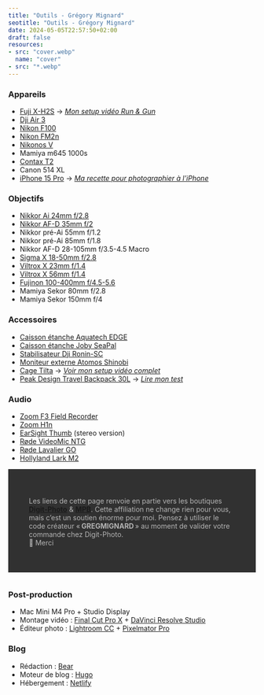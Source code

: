```yaml
---
title: "Outils - Grégory Mignard"
seotitle: "Outils - Grégory Mignard"
date: 2024-05-05T22:57:50+02:00
draft: false
resources:
- src: "cover.webp"
  name: "cover"
- src: "*.webp"
---
```


### Appareils

- [Fuji X-H2S](https://dp.gt/a/96cbwbtsa) → [*Mon setup vidéo Run & Gun*](https://gregorymignard.com/setup-video-fuji-xh2s/)
- [Dji Air 3](https://dp.gt/a/s0jvpf19d)
- [Nikon F100](https://gregorymignard.com/le-maroc-avec-un-nikon-f100/)
- [Nikon FM2n](https://gregorymignard.com/nikon-fm2/)
- [Nikonos V](https://gregorymignard.com/nikonos-v/)
- Mamiya m645 1000s
- [Contax T2](https://gregorymignard.com/contax-t2/)
- Canon 514 XL
- [iPhone 15 Pro](https://amzn.to/44wS7Ig) → [*Ma recette pour photographier à l’iPhone*](https://gregorymignard.com/recette-photographie-iphone/)

### Objectifs

- [Nikkor Ai 24mm f/2.8](https://prf.hn/l/RlyeLMp)
- [Nikkor AF-D 35mm f/2](https://prf.hn/l/Oqn0enN)
- Nikkor pré-Ai 55mm f/1.2
- Nikkor pré-Ai 85mm f/1.8
- Nikkor AF-D 28-105mm f/3.5-4.5 Macro
- [Sigma X 18-50mm f/2.8](https://dp.gt/a/mmfzseo04)
- [Viltrox X 23mm f/1.4](https://dp.gt/a/0zn0zsco)
- [Viltrox X 56mm f/1.4](https://dp.gt/a/vnmets4r7)
- [Fujinon 100-400mm f/4.5-5.6](https://dp.gt/a/ix5lozvps)
- Mamiya Sekor 80mm f/2.8
- Mamiya Sekor 150mm f/4

### Accessoires

- [Caisson étanche Aquatech EDGE](https://www.photospecialist.fr/aquatech-edge-fujifilm-x-h2s-orange-12436597)
- [Caisson étanche Joby SeaPal](https://dp.gt/a/hskhtrlzr)
- [Stabilisateur Dji Ronin-SC](https://prf.hn/l/DLGyaba)
- [Moniteur externe Atomos Shinobi](https://dp.gt/a/cuqwspjz)
- [Cage Tilta](https://dp.gt/a/ca4zz6v8) → [*Voir mon setup vidéo complet*](https://gregorymignard.com/setup-video-fuji-xh2s/)
- [Peak Design Travel Backpack 30L](https://dp.gt/a/qrjqwrrdc) → [*Lire mon test*](https://gregorymignard.com/peakdesign-travel-backpack30/)

### Audio

- [Zoom F3 Field Recorder](https://dp.gt/a/wan28fm7)
- [Zoom H1n](https://dp.gt/a/cbxe7g4am)
- [EarSight Thumb](https://immersivesoundscapes.com/fr/earsight-thumb-microphones/#!/EARSIGHT-THUMB-Stereo-pair/p/502321903) (stereo version)
- [Røde VideoMic NTG](https://dp.gt/a/mlxro1dw)
- [Røde Lavalier GO](https://dp.gt/a/8y0z68zlf)
- [Hollyland Lark M2](https://dp.gt/a/fdk7wd7l)

<div style="max-width: 57rem!important;margin: auto;margin-bottom: 35px;color: #b5b5b5;background-color: #313131;padding:42px; text-align:left;">
     <p style="margin-bottom: 10px;">
     Les liens de cette page renvoie en partie vers les boutiques <a href="https://dp.gt/a/hwciruzn7" target="_blank"><B>Digit-Photo</B></a> & <a href="https://prf.hn/l/p3qB2P5" target="_blank"><B>MPB</B></a>. Cette affiliation ne change rien pour vous, mais c’est un soutien énorme pour moi. Pensez à utiliser le code créateur « <B>GREGMIGNARD</B> » au moment de valider votre commande chez Digit-Photo.</br>
     🙏 Merci</p>
</div>

### Post-production

- Mac Mini M4 Pro + Studio Display
- Montage vidéo : [Final Cut Pro X](https://www.apple.com/fr/final-cut-pro/) + [DaVinci Resolve Studio](https://www.blackmagicdesign.com/fr/products/davinciresolve/studio)
- Éditeur photo : [Lightroom CC](https://lightroom.adobe.com/) + [Pixelmator Pro](https://www.pixelmator.com/pro/)

### Blog

- Rédaction : [Bear](https://bear.app)
- Moteur de blog : [Hugo](https://gohugo.io)
- Hébergement : [Netlify](https://www.netlify.com)
